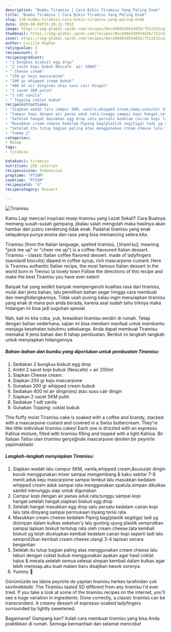 ```yaml
---
description: "Bumbu Tiramisu | Cara Bikin Tiramisu Yang Paling Enak"
title: "Bumbu Tiramisu | Cara Bikin Tiramisu Yang Paling Enak"
slug: 538-bumbu-tiramisu-cara-bikin-tiramisu-yang-paling-enak
date: 2020-08-09T15:29:32.791Z
image: https://img-global.cpcdn.com/recipes/8ecd40d428914d2b/751x532cq70/tiramisu-foto-resep-utama.jpg
thumbnail: https://img-global.cpcdn.com/recipes/8ecd40d428914d2b/751x532cq70/tiramisu-foto-resep-utama.jpg
cover: https://img-global.cpcdn.com/recipes/8ecd40d428914d2b/751x532cq70/tiramisu-foto-resep-utama.jpg
author: Lucille Hughes
ratingvalue: 3
reviewcount: 8
recipeingredient:
- "2 bungkus biskuit egg drop"
- "2 sacet kopi bubuk Nescafe  air 200ml"
- " Cheese cream"
- "250 gr keju mascarpone"
- "200 gr whipped cream bubuk"
- "400 ml air dingines atau susu cair dingin"
- "2 sacet SKM putih"
- "1 sdt vanila"
- " Topping coklat bubuk"
recipeinstructions:
- "Siapkan wadah lalu campur SKM, vanila,whipped cream,&amp;susu/air dingin kocok menggunakan mixer sampai mengembang &amp; kaku sekitar 7-8 menit.aduk keju mascarpone sampai lembut lalu masukkan kedalam whipped cream aduk sampai rata menggunakan spatula.simpan dikulkas sambil menunggu siap untuk digunakan"
- "Campur kopi dengan air panas aduk rata,tunggu sampai kopi hangat.setelah hangat.siapkan biskuit egg drop"
- "Setelah hangat masukkan egg drop satu persatu kedalam cairan kopi lalu tata diloyang sampai permukaan loyang terisi rata"
- "Masukkan cream cheese kedalam Piping bag(plastik segitiga) tadi yg disimpan dalam kulkas sebelum&#39;y lalu gunting ujung plastik semprotkan sampai lapisan biskuit tertutup rata oleh cream cheese.tata kembali biskuit yg telah dicelupkan kembali kedalam cairan kopi seperti tadi lalu semprot2kan kembali cream cheese ulangi 3-4 lapisan secara bergantian"
- "Setelah itu tutup bagian paling atas menggunakan cream cheese lalu taburi dengan coklat bubuk menggunakan ayakan agar hasil coklat halus &amp; merata.setelah semua selesai simpan kembali dalam kulkas agar lebih meresap.aku buat malam baru disajikan besok sorenya."
- "Yummy 🤤"
categories:
- Resep
tags:
- tiramisu

katakunci: tiramisu 
nutrition: 250 calories
recipecuisine: Indonesian
preptime: "PT10M"
cooktime: "PT35M"
recipeyield: "4"
recipecategory: Dessert

---
```



![Tiramisu](https://img-global.cpcdn.com/recipes/8ecd40d428914d2b/751x532cq70/tiramisu-foto-resep-utama.jpg)

Kamu Lagi mencari inspirasi resep tiramisu yang Lezat Sekali? Cara Buatnya memang susah-susah gampang. jikalau salah mengolah maka hasilnya akan hambar dan justru cenderung tidak enak. Padahal tiramisu yang enak selayaknya punya aroma dan rasa yang bisa memancing selera kita.

Tiramisu (from the Italian language, spelled tiramisù, [ˌtiramiˈsu], meaning &#34;pick me up&#34; or &#34;cheer me up&#34;) is a coffee-flavoured Italian dessert. Tiramisu - classic Italian coffee flavored dessert. made of ladyfingers (savoiardi biscuits) dipped in coffee syrup, rich mascarpone custard. Here is Tiramisu authentic Italian recipe, the most famous Italian dessert in the world born in Treviso (a lovely town Follow the directions of this recipe and make the best Tiramisu you have ever eaten!

Banyak hal yang sedikit banyak mempengaruhi kualitas rasa dari tiramisu, mulai dari jenis bahan, lalu pemilihan bahan segar hingga cara membuat dan menghidangkannya. Tidak usah pusing kalau ingin menyiapkan tiramisu yang enak di mana pun anda berada, karena asal sudah tahu triknya maka hidangan ini bisa jadi suguhan spesial.


Nah, kali ini kita coba, yuk, kreasikan tiramisu sendiri di rumah. Tetap dengan bahan sederhana, sajian ini bisa memberi manfaat untuk membantu menjaga kesehatan tubuhmu sekeluarga. Anda dapat membuat Tiramisu memakai 9 jenis bahan dan 6 tahap pembuatan. Berikut ini langkah-langkah untuk menyiapkan hidangannya.

<!--inarticleads1-->

##### Bahan-bahan dan bumbu yang diperlukan untuk pembuatan Tiramisu:

1. Sediakan 2 bungkus biskuit egg drop
1. Ambil 2 sacet kopi bubuk (Nescafe) + air 200ml
1. Siapkan  Cheese cream:
1. Siapkan 250 gr keju mascarpone
1. Gunakan 200 gr whipped cream bubuk
1. Sediakan 400 ml air dingin(es) atau susu cair dingin
1. Siapkan 2 sacet SKM putih
1. Sediakan 1 sdt vanila
1. Gunakan  Topping: coklat bubuk


This fluffy moist Tiramisu cake is soaked with a coffee and brandy, stacked with a mascarpone custard and covered in a Swiss buttercream. They&#39;re like little individual tiramisu cakes! Each one is drizzled with an espresso Kahlua mixture, filled with tiramisu filling and topped with a light Kahlua. Bir İtalyan Tatlısı olan tiramisu gerçeğinde mascarpone denilen bir peynirle yapılmaktadır. 

<!--inarticleads2-->

##### Langkah-langkah menyiapkan Tiramisu:

1. Siapkan wadah lalu campur SKM, vanila,whipped cream,&amp;susu/air dingin kocok menggunakan mixer sampai mengembang &amp; kaku sekitar 7-8 menit.aduk keju mascarpone sampai lembut lalu masukkan kedalam whipped cream aduk sampai rata menggunakan spatula.simpan dikulkas sambil menunggu siap untuk digunakan
1. Campur kopi dengan air panas aduk rata,tunggu sampai kopi hangat.setelah hangat.siapkan biskuit egg drop
1. Setelah hangat masukkan egg drop satu persatu kedalam cairan kopi lalu tata diloyang sampai permukaan loyang terisi rata
1. Masukkan cream cheese kedalam Piping bag(plastik segitiga) tadi yg disimpan dalam kulkas sebelum&#39;y lalu gunting ujung plastik semprotkan sampai lapisan biskuit tertutup rata oleh cream cheese.tata kembali biskuit yg telah dicelupkan kembali kedalam cairan kopi seperti tadi lalu semprot2kan kembali cream cheese ulangi 3-4 lapisan secara bergantian
1. Setelah itu tutup bagian paling atas menggunakan cream cheese lalu taburi dengan coklat bubuk menggunakan ayakan agar hasil coklat halus &amp; merata.setelah semua selesai simpan kembali dalam kulkas agar lebih meresap.aku buat malam baru disajikan besok sorenya.
1. Yummy 🤤


Günümüzde ise labne peynirle de yapılan tiramisu herkes tarafından çok sevilmektedir. The Tiramisu tasted SO different from any tiramisu I&#39;d ever tried. If you take a look at some of the tiramisu recipes on the internet, you&#39;ll see a huge variation in ingredients. Done correctly, a classic tiramisù can be transcendent. A creamy dessert of espresso-soaked ladyfingers surrounded by lightly sweetened. 

Bagaimana? Gampang kan? Itulah cara membuat tiramisu yang bisa Anda praktikkan di rumah. Semoga bermanfaat dan selamat mencoba!
